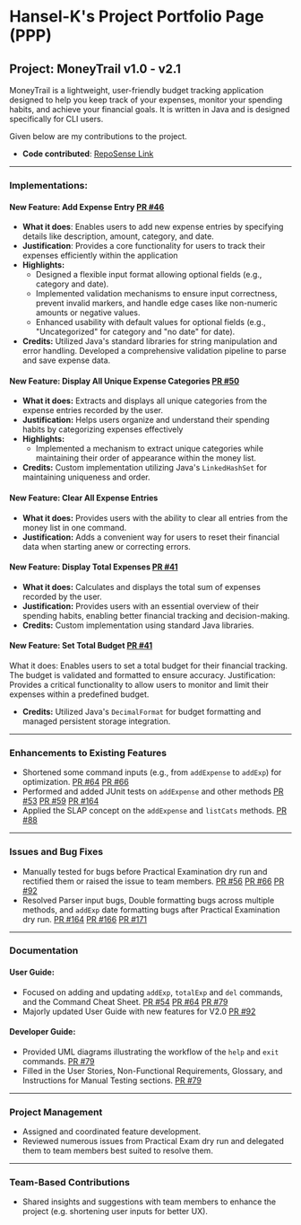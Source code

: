 # Hansel-K's Project Portfolio Page (PPP)

## Project: MoneyTrail v1.0 - v2.1

MoneyTrail is a lightweight, user-friendly budget tracking
application designed to help you keep track of your expenses,
monitor your spending habits, and achieve your financial goals.
It is written in Java and is designed specifically for CLI users.

Given below are my contributions to the project.

- **Code contributed**: [RepoSense Link](https://nus-cs2113-ay2425s2.github.io/tp-dashboard/?search=hansel-k&breakdown=true&sort=groupTitle%20dsc&sortWithin=title&since=2025-02-21&timeframe=commit&mergegroup=&groupSelect=groupByRepos&checkedFileTypes=test-code~other~functional-code~docs)

---
### Implementations:
#### New Feature: Add Expense Entry [PR #46](https://github.com/AY2425S2-CS2113-W12-4/tp/pull/46)
- **What it does**: Enables users to add new expense entries by specifying details like description, amount, category, and date.
- **Justification**: Provides a core functionality for users to track their expenses efficiently within the application
- **Highlights:**
  - Designed a flexible input format allowing optional fields (e.g., category and date).
  - Implemented validation mechanisms to ensure input correctness, prevent invalid markers, and handle edge cases like non-numeric amounts or negative values.
  - Enhanced usability with default values for optional fields (e.g., "Uncategorized" for category and "no date" for date).
- **Credits:** Utilized Java's standard libraries for string manipulation and error handling. Developed a comprehensive validation pipeline to parse and save expense data.

#### New Feature: Display All Unique Expense Categories [PR #50](https://github.com/AY2425S2-CS2113-W12-4/tp/pull/50)
- **What it does:** Extracts and displays all unique categories from the expense entries recorded by the user.
- **Justification:** Helps users organize and understand their spending habits by categorizing expenses effectively
- **Highlights:**
  - Implemented a mechanism to extract unique categories while maintaining their order of appearance within the money list.
- **Credits:** Custom implementation utilizing Java's `LinkedHashSet` for maintaining uniqueness and order.

#### New Feature: Clear All Expense Entries
- **What it does:** Provides users with the ability to clear all entries from the money list in one command.
- **Justification:** Adds a convenient way for users to reset their financial data when starting anew or correcting errors.

#### New Feature: Display Total Expenses [PR #41](https://github.com/AY2425S2-CS2113-W12-4/tp/pull/41)
- **What it does:** Calculates and displays the total sum of expenses recorded by the user.
- **Justification:** Provides users with an essential overview of their spending habits, enabling better financial tracking and decision-making.
- **Credits:** Custom implementation using standard Java libraries.

#### New Feature: Set Total Budget [PR #41](https://github.com/AY2425S2-CS2113-W12-4/tp/pull/41)
What it does: Enables users to set a total budget for their financial tracking. The budget is validated and formatted to ensure accuracy.
Justification: Provides a critical functionality to allow users to monitor and limit their expenses within a predefined budget.
- **Credits:** Utilized Java's `DecimalFormat` for budget formatting and managed persistent storage integration.

---

### Enhancements to Existing Features
- Shortened some command inputs (e.g., from `addExpense` to `addExp`) for optimization. [PR #64](https://github.com/AY2425S2-CS2113-W12-4/tp/pull/64) [PR #66](https://github.com/AY2425S2-CS2113-W12-4/tp/pull/66)
- Performed and added JUnit tests on `addExpense` and other methods [PR #53](https://github.com/AY2425S2-CS2113-W12-4/tp/pull/53) [PR #59](https://github.com/AY2425S2-CS2113-W12-4/tp/pull/59) [PR #164](https://github.com/AY2425S2-CS2113-W12-4/tp/pull/164)
- Applied the SLAP concept on the `addExpense` and `listCats` methods. [PR #88](https://github.com/AY2425S2-CS2113-W12-4/tp/pull/88)

---

### Issues and Bug Fixes
- Manually tested for bugs before Practical Examination dry run and rectified them or raised the issue to team members. [PR #56](https://github.com/AY2425S2-CS2113-W12-4/tp/pull/56) [PR #66](https://github.com/AY2425S2-CS2113-W12-4/tp/pull/66) [PR #92](https://github.com/AY2425S2-CS2113-W12-4/tp/pull/92)
- Resolved Parser input bugs, Double formatting bugs across multiple methods, and `addExp` date formatting bugs after Practical Examination dry run. [PR #164](https://github.com/AY2425S2-CS2113-W12-4/tp/pull/164) [PR #166](https://github.com/AY2425S2-CS2113-W12-4/tp/pull/166) [PR #171](https://github.com/AY2425S2-CS2113-W12-4/tp/pull/171)

---

### Documentation
#### User Guide:
- Focused on adding and updating `addExp`, `totalExp` and `del` commands, and the Command Cheat Sheet. [PR #54](https://github.com/AY2425S2-CS2113-W12-4/tp/pull/54) [PR #64](https://github.com/AY2425S2-CS2113-W12-4/tp/pull/64) [PR #79](https://github.com/AY2425S2-CS2113-W12-4/tp/pull/79) 
- Majorly updated User Guide with new features for V2.0 [PR #92](https://github.com/AY2425S2-CS2113-W12-4/tp/pull/92)

#### Developer Guide:
- Provided UML diagrams illustrating the workflow of the `help` and `exit` commands. [PR #79](https://github.com/AY2425S2-CS2113-W12-4/tp/pull/79)
- Filled in the User Stories, Non-Functional Requirements, Glossary, and Instructions for Manual Testing sections. [PR #79](https://github.com/AY2425S2-CS2113-W12-4/tp/pull/79)

---

### Project Management
- Assigned and coordinated feature development.
- Reviewed numerous issues from Practical Exam dry run and delegated them to team members best suited to resolve them.

---

### Team-Based Contributions
- Shared insights and suggestions with team members to enhance the project (e.g. shortening user inputs for better UX).

